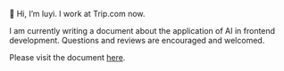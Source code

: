 👋 Hi, I’m luyi. I work at Trip.com now.

I am currently writing a document about the application of AI in frontend development. Questions and reviews are encouraged and welcomed.

Please visit the document [here](https://ctrip.wiki/).

